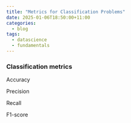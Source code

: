 ```yaml
---
title: "Metrics for Classification Problems"
date: 2025-01-06T18:50:00+11:00
categories:
  - blog
tags:
  - datascience
  - fundamentals
---
```


### Classification metrics

Accuracy

Precision

Recall

F1-score
